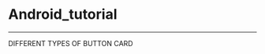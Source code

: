 # Android_tutorial
-----------------------------------------------------------------------------------------------------
DIFFERENT TYPES OF BUTTON
CARD
